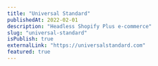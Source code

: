 ```yaml
---
title: "Universal Standard"
publishedAt: 2022-02-01
description: "Headless Shopify Plus e-commerce"
slug: "universal-standard"
isPublish: true
externalLink: "https://universalstandard.com"
featured: true
---
```


